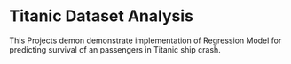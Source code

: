 # Titanic Dataset Analysis
This Projects demon demonstrate implementation of Regression Model for predicting survival of an passengers in Titanic ship crash.

